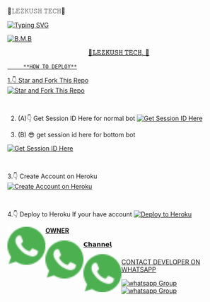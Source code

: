 🙋𝙻𝙴𝚉𝙺𝚄𝚂𝙷 𝚃𝙴𝙲𝙷🙋

<a href="https://git.io/typing-svg"><img src="https://readme-typing-svg.demolab.com?font=Black+Ops+One&size=50&pause=1000&color=1BAFBAFF&center=true&width=910&height=100&lines=THANKS FOR YOUR +SUPPORT-DONT; FORGET+TO+FORK+MYrepo;CREATED+BY+𝙻𝙴𝚉𝙺𝚄𝚂𝙷 𝚃𝙴𝙲𝙷;RELEASED+25.9.2024" alt="Typing SVG" /></a>



</p>
 
 <a href="https://whatsapp.com/channel/0029VavrEpMGk1FwLHTpXZ39">
 <img alt="B.M.B " height="300" src="https://files.catbox.moe/o2pgsf.jpg".

</h1> 
<p align="center">🙋<b>𝙻𝙴𝚉𝙺𝚄𝚂𝙷 𝚃𝙴𝙲𝙷</b>, 🙋 </p>

</p>
  <p align="center">










         **HOW TO DEPLOY**
1.👇 Star and Fork This Repo  
[![Star and Fork This Repo](https://img.shields.io/static/v1?label=Star%20%26%20Fork%20This%20Repo&message=GitHub&color=181717&style=for-the-badge&logo=github&logoColor=white)](https://github.com/bmb200/B.M.B_TZ/fork)  

<br>

2. (A)👇 Get Session ID Here for normal bot
[![Get Session ID Here](https://img.shields.io/static/v1?label=Session%20ID&message=Generate&color=FF4500&style=for-the-badge&logo=firefox&logoColor=white)](https://b-m-b-session-id-ei1v.onrender.com) 

 
 2. (B) 😎 get session id here for bottom bot
 
 
[![Get Session ID Here](https://img.shields.io/static/v1?label=Session%20ID&message=Generate&color=FF4500&style=for-the-badge&logo=firefox&logoColor=white)](https://b-m-b-session-id-ei1v.onrender.com) 

 
 
 
 
 
<br>

3.👇 Create Account on Heroku  
[![Create Account on Heroku](https://img.shields.io/static/v1?label=Create%20Account&message=Heroku&color=430098&style=for-the-badge&logo=heroku&logoColor=white)](https://heroku.com)  

<br>

4.👇 Deploy to Heroku If your have account
[![Deploy to Heroku](https://img.shields.io/static/v1?label=Deploy%20to&message=Heroku&color=430098&style=for-the-badge&logo=heroku&logoColor=white)](https://github.com/lezkush8/Kush)  

<a href="https://wa.me/96878856800">
    <img align="left" alt="SIEGRIN | Whastapp" width="86px" src="https://raw.githubusercontent.com/PikaBotz/My_Personal_Space/main/Images/AnyaBot_pics/Anya_v2/Whatsapp.svg" />



**OWNER**
<p align="centre">
  <a href="https://wa.me/96878856800">
    <img align="left" alt="SIEGRIN | Whastapp" width="86px" src="https://raw.githubusercontent.com/PikaBotz/My_Personal_Space/main/Images/AnyaBot_pics/Anya_v2/Whatsapp.svg" />


**𝗖𝗵𝗮𝗻𝗻𝗲𝗹**
<p align="centre">
  <a href="https://whatsapp.com/channel/0029VavrEpMGk1FwLHTpXZ39">
    <img align="left" alt="SIEGRIN | Whastapp" width="86px" src="https://raw.githubusercontent.com/PikaBotz/My_Personal_Space/main/Images/AnyaBot_pics/Anya_v2/Whatsapp.svg" />

   ###

CONTACT DEVELOPER ON WHATSAPP 

<a href="https://wa.me/96878856800" target="_blank">
    <img alt="whatsapp Group" src="https://img.shields.io/badge/𝙻𝙴𝚉𝙺𝚄𝚂𝙷 𝚃𝙴𝙲𝙷 contact -25D366?style=for-the-badge&logo=whatsapp&logoColor=white" />


  
 
<a href="https://whatsapp.com/channel/0029VavrEpMGk1FwLHTpXZ39" target="_blank">
    <img alt="whatsapp Group" src="https://img.shields.io/badge/ 𝙻𝙴𝚉𝙺𝚄𝚂𝙷 𝚃𝙴𝙲𝙷 CHANNEL -25D366?style=for-the-badge&logo=whatsapp&logoColor=white" />

